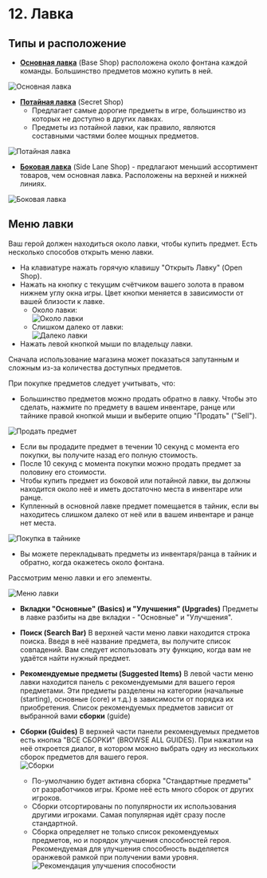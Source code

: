 # 12. Лавка

## Типы и расположение

* [**Основная лавка**](https://dota2-ru.gamepedia.com/%D0%9E%D1%81%D0%BD%D0%BE%D0%B2%D0%BD%D0%B0%D1%8F_%D0%BB%D0%B0%D0%B2%D0%BA%D0%B0) (Base Shop) расположена около фонтана каждой команды. Большинство предметов можно купить в ней.

![Основная лавка](images/12.1_base_shop.png)

* [**Потайная лавка**](https://dota2-ru.gamepedia.com/%D0%9F%D0%BE%D1%82%D0%B0%D0%B9%D0%BD%D0%B0%D1%8F_%D0%BB%D0%B0%D0%B2%D0%BA%D0%B0) (Secret Shop)
    * Предлагает самые дорогие предметы в игре, большинство из которых не доступно в других лавках.
    * Предметы из потайной лавки, как правило, являются составными частями более мощных предметов.

![Потайная лавка](images/12.2_secret_shop.png)

* [**Боковая лавка**](https://dota2-ru.gamepedia.com/%D0%91%D0%BE%D0%BA%D0%BE%D0%B2%D1%8B%D0%B5_%D0%BB%D0%B0%D0%B2%D0%BA%D0%B8) (Side Lane Shop) - предлагают меньший ассортимент товаров, чем основная лавка. Расположены на верхней и нижней линиях.

![Боковая лавка](images/12.3_side_lane_shop.png)

## Меню лавки

Ваш герой должен находиться около лавки, чтобы купить предмет. Есть несколько способов открыть меню лавки.

* На клавиатуре нажать горячую клавишу "Открыть Лавку" (Open Shop).
* Нажать на кнопку с текущим счётчиком вашего золота в правом нижнем углу окна игры. Цвет кнопки меняется в зависимости от вашей близости к лавке.
    * Около лавки:<br/>
![Около лавки](images/12.4_shop_available.png)
    * Слишком далеко от лавки:<br/>
![Далеко лавки](images/12.5_shop_unavailable.png)
* Нажать левой кнопкой мыши по владельцу лавки.

Сначала использование магазина может показаться запутанным и сложным из-за количества доступных предметов.

При покупке предметов следует учитывать, что:

* Большинство предметов можно продать обратно в лавку. Чтобы это сделать, нажмите по предмету в вашем инвентаре, ранце или тайнике правой кнопкой мыши и выберите опцию "Продать" ("Sell").

![Продать предмет](images/12.6_shop_sell.png)

* Если вы продадите предмет в течении 10 секунд с момента его покупки, вы получите назад его полную стоимость.
* После 10 секунд с момента покупки можно продать предмет за половину его стоимости.
* Чтобы купить предмет из боковой или потайной лавки, вы должны находится около неё и иметь достаточно места в инвентаре или ранце.
* Купленный в основной лавке предмет помещается в тайник, если вы находитесь слишком далеко от неё или в вашем инвентаре и ранце нет места.

![Покупка в тайнике](images/12.7_buy_no_space.png)

* Вы можете перекладывать предметы из инвентаря/ранца в тайник и обратно, когда окажетесь около фонтана.

Рассмотрим меню лавки и его элементы.

![Меню лавки](images/12.10_shop_menu.png)

* **Вкладки "Основные" (Basics) и "Улучшения" (Upgrades)**
Предметы в лавке разбиты на две вкладки - "Основные" и "Улучшения".

* **Поиск (Search Bar)**
В верхней части меню лавки находится строка поиска. Введя в неё название предмета, вы получите список совпадений. Вам следует использовать эту функцию, когда вам не удаётся найти нужный предмет.

* **Рекомендуемые предметы (Suggested Items)**
В левой части меню лавки находится панель с рекомендуемыми для вашего героя предметами. Эти предметы разделены на категории (начальные (starting), основные (core) и т.д.) в зависимости от порядка их приобретения. Список рекомендуемых предметов зависит от выбранной вами **сборки** (guide)

* **Сборки (Guides)**
В верхней части панели рекомендуемых предметов есть кнопка "ВСЕ СБОРКИ" (BROWSE ALL GUIDES). При нажатии на неё откроется диалог, в котором можно выбрать одну из нескольких сборок предметов для вашего героя.<br/>
![Сборки](images/12.9_guides.png)
    * По-умолчанию будет активна сборка "Стандартные предметы" от разработчиков игры. Кроме неё есть много сборок от других игроков.
    * Сборки отсортированы по популярности их использования другими игроками. Самая популярная идёт сразу после стандартной.
    * Сборка определяет не только список рекомендуемых предметов, но и порядок улучшения способностей героя. Рекомендуемая для улучшения способность выделяется оранжевой рамкой при получении вами уровня.<br/>
![Рекомендация улучшения способности](images/12.8_guide_ability.png)

